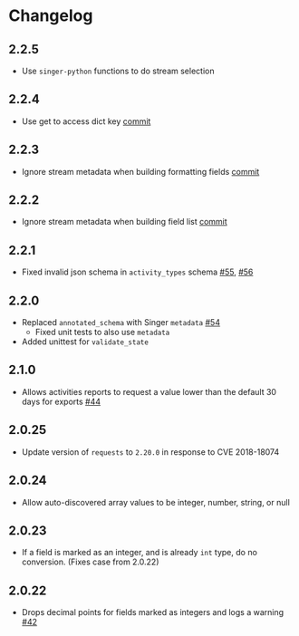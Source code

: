 # Changelog

## 2.2.5
  * Use `singer-python` functions to do stream selection

## 2.2.4
  * Use get to access dict key [commit](https://github.com/singer-io/tap-marketo/commit/2f6cb5ea278077bbf4fd73efa79faf0e0aa87cb1)
## 2.2.3
  * Ignore stream metadata when building formatting fields [commit](https://github.com/singer-io/tap-marketo/commit/afad72a975a0df8834a1a647cef4271e1845a874)

## 2.2.2
  * Ignore stream metadata when building field list [commit](https://github.com/singer-io/tap-marketo/commit/76fecfdd6289b578a041434d5d7929bb73098f36)

## 2.2.1
  * Fixed invalid json schema in `activity_types` schema [#55](https://github.com/singer-io/tap-marketo/pull/55), [#56](https://github.com/singer-io/tap-marketo/pull/56)

## 2.2.0
  * Replaced `annotated_schema` with Singer `metadata` [#54](https://github.com/singer-io/tap-marketo/pull/54)
    * Fixed unit tests to also use `metadata`
  * Added unittest for `validate_state`

## 2.1.0
  * Allows activities reports to request a value lower than the default 30 days for exports [#44](https://github.com/singer-io/tap-marketo/pull/44)

## 2.0.25
  * Update version of `requests` to `2.20.0` in response to CVE 2018-18074

## 2.0.24
  * Allow auto-discovered array values to be integer, number, string, or null

## 2.0.23
  * If a field is marked as an integer, and is already `int` type, do no conversion. (Fixes case from 2.0.22)

## 2.0.22
  * Drops decimal points for fields marked as integers and logs a warning [#42](https://github.com/singer-io/tap-marketo/pull/42)
